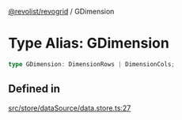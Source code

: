 [@revolist/revogrid](README.md) / GDimension

# Type Alias: GDimension

```ts
type GDimension: DimensionRows | DimensionCols;
```

## Defined in

[src/store/dataSource/data.store.ts:27](https://github.com/revolist/revogrid/blob/179ef4790c9da8e1216f1005cb3571a276adbd08/src/store/dataSource/data.store.ts#L27)
